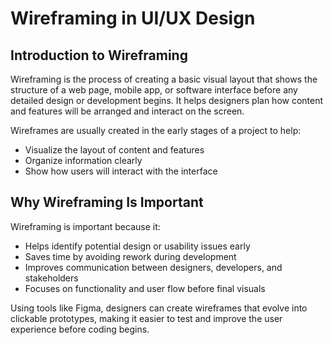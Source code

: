 # Wireframing in UI/UX Design

## Introduction to Wireframing

Wireframing is the process of creating a basic visual layout that shows the structure of a web page, mobile app, or software interface before any detailed design or development begins. It helps designers plan how content and features will be arranged and interact on the screen.

Wireframes are usually created in the early stages of a project to help:
- Visualize the layout of content and features
- Organize information clearly
- Show how users will interact with the interface

## Why Wireframing Is Important

Wireframing is important because it:
- Helps identify potential design or usability issues early
- Saves time by avoiding rework during development
- Improves communication between designers, developers, and stakeholders
- Focuses on functionality and user flow before final visuals

Using tools like Figma, designers can create wireframes that evolve into clickable prototypes, making it easier to test and improve the user experience before coding begins.
